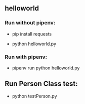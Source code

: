 ## helloworld

### Run without pipenv:

- pip install requests

- python helloworld.py

### Run with pipenv:

- pipenv run python helloworld.py

## Run Person Class test:

- python testPerson.py
